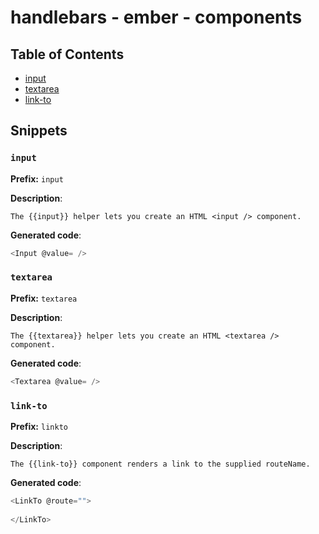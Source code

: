 # handlebars - ember - components
## Table of Contents
- [input](#input)
- [textarea](#textarea)
- [link-to](#linkto)
## Snippets
### `input`
**Prefix:** `input`

**Description**:
```
The {{input}} helper lets you create an HTML <input /> component.
```
**Generated code**:
```js
<Input @value= />
```
### `textarea`
**Prefix:** `textarea`

**Description**:
```
The {{textarea}} helper lets you create an HTML <textarea /> component.
```
**Generated code**:
```js
<Textarea @value= />
```
### `link-to`
**Prefix:** `linkto`

**Description**:
```
The {{link-to}} component renders a link to the supplied routeName.
```
**Generated code**:
```js
<LinkTo @route="">
  
</LinkTo>
```